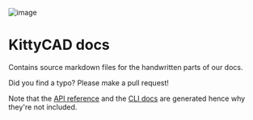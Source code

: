 ![image](https://user-images.githubusercontent.com/19377312/165883233-3bdbc9fb-ddf9-4173-8cf2-d1b70ab7127d.png)

# KittyCAD docs

Contains source markdown files for the handwritten parts of our docs.

Did you find a typo? Please make a pull request!

Note that the [API reference](https://kittycad.io/docs/api) and the [CLI docs](https://kittycad.io/docs/cli/manual) are generated hence why they're not included.
